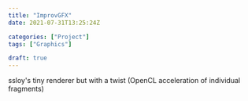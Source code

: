 ```yaml
---
title: "ImprovGFX"
date: 2021-07-31T13:25:24Z

categories: ["Project"]
tags: ["Graphics"]

draft: true
---
```


ssloy's tiny renderer but with a twist (OpenCL acceleration of individual
fragments)
